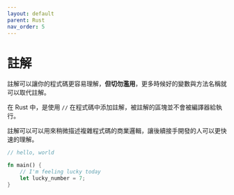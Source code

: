 ```yaml
---
layout: default
parent: Rust
nav_order: 5
---
```


# 註解

註解可以讓你的程式碼更容易理解，**但切勿濫用**，更多時候好的變數與方法名稱就可以取代註解。

在 Rust 中，是使用 `//` 在程式碼中添加註解，被註解的區塊並不會被編譯器給執行。

註解可以可以用來稍微描述複雜程式碼的商業邏輯，讓後續接手開發的人可以更快速的理解。

```rust
// hello, world

fn main() {
    // I'm feeling lucky today
    let lucky_number = 7;
}
```
